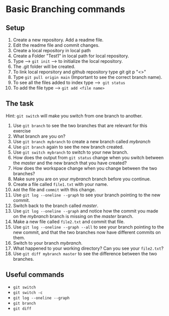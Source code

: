 # Basic Branching commands

## Setup

1. Create a new repository. Add a readme file.
2. Edit the readme file and commit changes.
3. Create a local repository in local path
4. Create a Folder "Test1" in local path for local repository.
5. Type --> `git init`  --> to initialize the local repository.
6. The .git folder will be created.
7. To link local reporsitory and github repository type
      git git p "<<github repository url>>"
8. Type `git pull origin main` (Important to see the correct branch name).
9. To see all the files added to index type -->` git status`
10. To add the file type --> `git add <file name>`

## The task

Hint: `git switch` will make you switch from one branch to another.

1. Use `git branch` to see the two branches that are relevant for this exercise
2. What branch are you on?
3. Use `git branch mybranch` to create a new branch called _mybranch_
4. Use `git branch` again to see the new branch created.
5. Use `git switch mybranch` to switch to your new branch.
6. How does the output from `git status` change when you switch between the _master_ and the new branch that you have created?
7. How does the workspace change when you change between the two branches?
8. Make sure you are on your _mybranch_ branch before you continue.
9. Create a file called `file1.txt` with your name.
10. `Add` the file and `commit` with this change.
11. Use `git log --oneline --graph` to see your branch pointing to the new commit.
12. Switch back to the branch called _master_.
13. Use `git log --oneline --graph` and notice how the commit you made on the _mybranch_ branch is missing on the _master_ branch.
14. Make a new file called `file2.txt` and commit that file.
15. Use `git log --oneline --graph --all` to see your branch pointing to the new commit, and that the two branches now have different commits on them.
16. Switch to your branch _mybranch_.
17. What happened to your working directory? Can you see your `file2.txt`?
18. Use `git diff mybranch master` to see the difference between the two branches.

## Useful commands

- `git switch`
- `git switch -c`
- `git log --oneline --graph`
- `git branch`
- `git diff`

